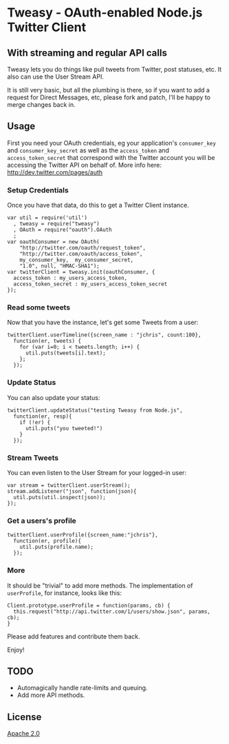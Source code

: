 # Tweasy - OAuth-enabled Node.js Twitter Client 
## With streaming and regular API calls

Tweasy lets you do things like pull tweets from Twitter, post statuses, etc. It also can use the User Stream API.

It is still very basic, but all the plumbing is there, so if you want to add a request for Direct Messages, etc, please fork and patch, I'll be happy to merge changes back in.

## Usage

First you need your OAuth credentials, eg your application's `consumer_key` and `consumer_key_secret` as well as the `access_token` and `access_token_secret` that correspond with the Twitter account you will be accessing the Twitter API on behalf of. More info here: <http://dev.twitter.com/pages/auth>

### Setup Credentials

Once you have that data, do this to get a Twitter Client instance.

    var util = require('util')
      , tweasy = require("tweasy")
      , OAuth = require("oauth").OAuth
      ;
    var oauthConsumer = new OAuth(
        "http://twitter.com/oauth/request_token",
        "http://twitter.com/oauth/access_token", 
        my_consumer_key,  my_consumer_secret, 
        "1.0", null, "HMAC-SHA1");
    var twitterClient = tweasy.init(oauthConsumer, {
      access_token : my_users_access_token,
      access_token_secret : my_users_access_token_secret
    });

### Read some tweets

Now that you have the instance, let's get some Tweets from a user:

    twitterClient.userTimeline({screen_name : "jchris", count:100},
      function(er, tweets) {
        for (var i=0; i < tweets.length; i++) {
          util.puts(tweets[i].text);
        };
      });

### Update Status

You can also update your status:

    twitterClient.updateStatus("testing Tweasy from Node.js", 
      function(er, resp){
        if (!er) {
          util.puts("you tweeted!")
        }
      });

### Stream Tweets

You can even listen to the User Stream for your logged-in user:

    var stream = twitterClient.userStream();
    stream.addListener("json", function(json){
      util.puts(util.inspect(json));
    });

### Get a users's profile

    twitterClient.userProfile({screen_name:"jchris"}, 
      function(er, profile){
        util.puts(profile.name);
      });

### More

It should be "trivial" to add more methods. The implementation of `userProfile`, for instance, looks like this:

    Client.prototype.userProfile = function(params, cb) {
      this.request("http://api.twitter.com/1/users/show.json", params, cb);
    }

Please add features and contribute them back.

Enjoy!

## TODO

* Automagically handle rate-limits and queuing.
* Add more API methods.

## License

[Apache 2.0](http://www.apache.org/licenses/LICENSE-2.0.html)
